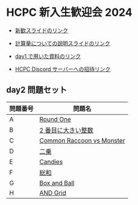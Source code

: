 # HCPC 新入生歓迎会 2024

- [新歓スライドのリンク](https://docs.google.com/presentation/d/1csFjCu8FmVsiZssE7ipCfN8JK5cYSXZeaHDmYRlqiJc/edit?usp=sharing)

- [計算量についての説明スライドのリンク](https://github.com/hcpc-hokudai/HCPC_welcome_2024/blob/main/day2/time_complexity.pdf)

- [day1 で用いた資料のリンク](https://github.com/hcpc-hokudai/HCPC_welcome_2024/tree/main/pdfs)

- [HCPC Discord サーバーへの招待リンク](https://discord.gg/wztZYM7JNY)

## day2 問題セット

| 問題番号 | 問題名 |
| --- | --- |
| A | [Round One](https://atcoder.jp/contests/abc148/tasks/abc148_a) |
| B | [2 番目に大きい整数](https://atcoder.jp/contests/joi2021yo1a/tasks/joi2021_yo1a_a) |
| C | [Common Raccoon vs Monster](https://atcoder.jp/contests/abc153/tasks/abc153_b) |
| D | [二乗](https://atcoder.jp/contests/nikkei2019-ex/tasks/nikkei2019ex_b) |
| E | [Candies](https://atcoder.jp/contests/abc087/tasks/arc090_a) |
| F | [総和](https://atcoder.jp/contests/abc037/tasks/abc037_c) |
| G | [Box and Ball](https://atcoder.jp/contests/agc002/tasks/agc002_b) |
| H | [AND Grid](https://atcoder.jp/contests/agc004/tasks/agc004_c) |

